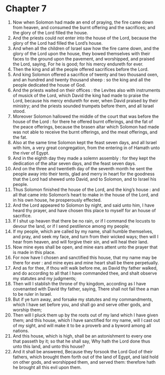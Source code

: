 # Chapter 7

1. Now when Solomon had made an end of praying, the fire came down from heaven, and consumed the burnt offering and the sacrifices; and the glory of the Lord filled the house.
2. And the priests could not enter into the house of the Lord, because the glory of the Lord had filled the Lord’s house.
3. And when all the children of Israel saw how the fire came down, and the glory of the Lord upon the house, they bowed themselves with their faces to the ground upon the pavement, and worshipped, and praised the Lord, saying, For he is good; for his mercy endureth for ever.
4. Then the king and all the people offered sacrifices before the Lord.
5. And king Solomon offered a sacrifice of twenty and two thousand oxen, and an hundred and twenty thousand sheep : so the king and all the people dedicated the house of God.
6. And the priests waited on their offices : the Levites also with instruments of musick of the Lord, which David the king had made to praise the Lord, because his mercy endureth for ever, when David praised by their ministry; and the priests sounded trumpets before them, and all Israel stood.
7. Moreover Solomon hallowed the middle of the court that was before the house of the Lord : for there he offered burnt offerings, and the fat of the peace offerings, because the brasen altar which Solomon had made was not able to receive the burnt offerings, and the meat offerings, and the fat.
8. Also at the same time Solomon kept the feast seven days, and all Israel with him, a very great congregation, from the entering in of Hamath unto the river of Egypt.
9. And in the eighth day they made a solemn assembly : for they kept the dedication of the altar seven days, and the feast seven days.
10. And on the three and twentieth day of the seventh month he sent the people away into their tents, glad and merry in heart for the goodness that the Lord had shewed unto David, and to Solomon, and to Israel his people.
11. Thus Solomon finished the house of the Lord, and the king’s house : and all that came into Solomon’s heart to make in the house of the Lord, and in his own house, he prosperously effected.
12. And the Lord appeared to Solomon by night, and said unto him, I have heard thy prayer, and have chosen this place to myself for an house of sacrifice.
13. If I shut up heaven that there be no rain, or if I command the locusts to devour the land, or if I send pestilence among my people;
14. If my people, which are called by my name, shall humble themselves, and pray, and seek my face, and turn from their wicked ways; then will I hear from heaven, and will forgive their sin, and will heal their land.
15. Now mine eyes shall be open, and mine ears attent unto the prayer that is made in this place.
16. For now have I chosen and sanctified this house, that my name may be there for ever : and mine eyes and mine heart shall be there perpetually.
17. And as for thee, if thou wilt walk before me, as David thy father walked, and do according to all that I have commanded thee, and shalt observe my statutes and my judgments;
18. Then will I stablish the throne of thy kingdom, according as I have covenanted with David thy father, saying, There shall not fail thee a man to be ruler in Israel.
19. But if ye turn away, and forsake my statutes and my commandments, which I have set before you, and shall go and serve other gods, and worship them;
20. Then will I pluck them up by the roots out of my land which I have given them; and this house, which I have sanctified for my name, will I cast out of my sight, and will make it to be a proverb and a byword among all nations.
21. And this house, which is high, shall be an astonishment to every one that passeth by it; so that he shall say, Why hath the Lord done thus unto this land, and unto this house?
22. And it shall be answered, Because they forsook the Lord God of their fathers, which brought them forth out of the land of Egypt, and laid hold on other gods, and worshipped them, and served them: therefore hath he brought all this evil upon them.

